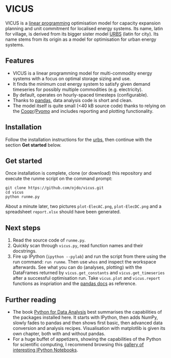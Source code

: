 # VICUS

VICUS is a [linear programming](https://en.wikipedia.org/wiki/Linear_programming) optimisation model for capacity expansion planning and unit commitment for localised energy systems. Its name, latin for village, is derived from its bigger sister model [URBS](https://github.com/tum-ens/urbs) (latin for city). Its name stems from its origin as a model for optimisation for urban energy systems.

## Features

  * VICUS is a linear programming model for multi-commodity energy systems with a focus on optimal storage sizing and use.
  * It finds the minimum cost energy system to satisfy given demand timeseries for possibly multiple commodities (e.g. electricity).
  * By default, operates on hourly-spaced timesteps (configurable).
  * Thanks to [pandas](https://pandas.pydata.org), data analysis code is short and clean.
  * The model itself is quite small (<40 kB source code) thanks to relying on the [Coopr](https://software.sandia.gov/trac/coopr)/[Pyomo](https://software.sandia.gov/trac/coopr/wiki/Pyomo) and includes reporting and plotting functionality.

## Installation

Follow the installation instructions for the [urbs](https://github.com/tum-ens/urbs#installation), then continue with the section **Get started** below.

## Get started

Once installation is complete, clone (or download) this repository and execute the runme script on the command prompt:

    git clone https://github.com/ojdo/vicus.git
    cd vicus
    python runme.py

About a minute later, two pictures `plot-ElecAC.png`, `plot-ElecDC.png` and a spreadsheet `report.xlsx` should have been generated.

## Next steps

  1. Read the source code of `runme.py`.
  2. Quickly scan through `vicus.py`, read function names and their docstrings.
  3. Fire up IPython (`ipython --pylab`) and run the script from there using the run command: `run runme`. Then use `whos` and inspect the workspace afterwards. See what you can do (analyses, plotting) with the DataFrames returned by `vicus.get_constants` and `vicus.get_timeseries` after a successful optimisation run. Take `vicus.plot` and `vicus.report` functions as inspriation and the [pandas docs](http://pandas.pydata.org/pandas-docs/stable/) as reference.
  
## Further reading

  - The book [Python for Data Analysis](http://shop.oreilly.com/product/0636920023784.do) best summarises the capabilities of the packages installed here. It starts with IPython, then adds NumPy, slowly fades to pandas and then shows first basic, then advanced data conversion and analysis recipes. Visualisation with matplotlib is given its own chapter, both with and without pandas.
  - For a huge buffet of appetizers, showing the capabilities of the Python for scientific computing, I recommend browsing this [gallery of interesting IPython Notebooks](https://github.com/ipython/ipython/wiki/A-gallery-of-interesting-IPython-Notebooks).
